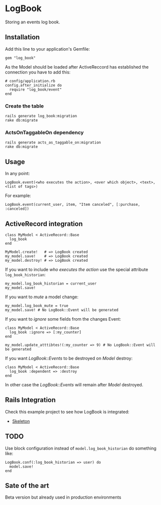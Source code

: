 # LogBook

Storing an events log book.

## Installation

Add this line to your application's Gemfile:

    gem "log_book"

As the Model should be loaded after ActiveReccord has established the connection you have to add this:

    # config/application.rb
    config.after_initialize do
      require "log_book/event"
    end

### Create the table

    rails generate log_book:migration
    rake db:migrate

### ActsOnTaggableOn dependency

    rails generate acts_as_taggable_on:migration
    rake db:migrate

## Usage

In any point:

    LogBook.event(<who executes the action>, <over which object>, <text>, <list of tags>)

For example:

    LogBook.event(current_user, item, "Item canceled", [:purchase, :canceled])

## ActiveRecord integration

    class MyModel < ActiveRecord::Base
      log_book
    end

    MyModel.create!   # => LogBook created
    my_model.save!    # => LogBook created
    my_model.destroy! # => LogBook created

If you want to include _who executes the action_ use the special attribute `log_book_historian`:

    my_model.log_book_historian = current_user
    my_model.save!

If you want to _mute_ a model change:

    my_model.log_book_mute = true
    my_model.save! # No LogBook::Event will be generated

If you want to _ignore_ some fields from the changes Event:

    class MyModel < ActiveRecord::Base
      log_book :ignore => [:my_counter]
    end

    my_model.update_atttibtes!(:my_counter => 9) # No LogBook::Event will be generated

If you want _LogBook::Events_ to be destroyed on _Model_ destroy:

    class MyModel < ActiveRecord::Base
      log_book :dependent => :destroy
    end

In other case the _LogBook::Events_ will remain after _Model_ destroyed.

## Rails Integration

Check this example project to see how LogBook is integrated:

- [Skeleton](https://github.com/fguillen/Skeleton)

## TODO

Use block configuration instead of `model.log_book_historian` do something like:

    LogBook.conf(:log_book_historian => user) do
      model.save!
    end

## Sate of the art

Beta version but already used in production environments
